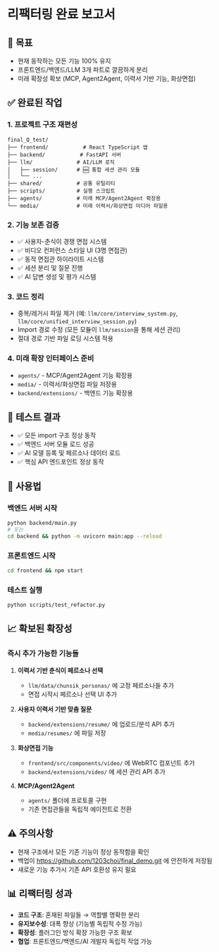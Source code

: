 # 리팩터링 완료 보고서

## 🎯 목표
- 현재 동작하는 모든 기능 100% 유지
- 프론트엔드/백엔드/LLM 3개 파트로 깔끔하게 분리
- 미래 확장성 확보 (MCP, Agent2Agent, 이력서 기반 기능, 화상면접)

## ✅ 완료된 작업

### 1. 프로젝트 구조 재편성
```
final_Q_test/
├── frontend/           # React TypeScript 앱
├── backend/           # FastAPI 서버
├── llm/              # AI/LLM 로직
│   ├── session/      # 🆕 통합 세션 관리 모듈
│   └── ...
├── shared/           # 공통 유틸리티
├── scripts/          # 실행 스크립트
├── agents/           # 미래 MCP/Agent2Agent 확장용
└── media/            # 미래 이력서/화상면접 미디어 파일용
```

### 2. 기능 보존 검증
- ✅ 사용자-춘식이 경쟁 면접 시스템
- ✅ 비디오 컨퍼런스 스타일 UI (3명 면접관)
- ✅ 동적 면접관 하이라이트 시스템
- ✅ 세션 분리 및 질문 진행
- ✅ AI 답변 생성 및 평가 시스템

### 3. 코드 정리
- 중복/레거시 파일 제거 (예: `llm/core/interview_system.py`, `llm/core/unified_interview_session.py`)
- Import 경로 수정 (모든 모듈이 `llm/session`을 통해 세션 관리)
- 절대 경로 기반 파일 로딩 시스템 적용

### 4. 미래 확장 인터페이스 준비
- `agents/` - MCP/Agent2Agent 기능 확장용
- `media/` - 이력서/화상면접 파일 저장용  
- `backend/extensions/` - 백엔드 기능 확장용

## 🧪 테스트 결과
- ✅ 모든 import 구조 정상 동작
- ✅ 백엔드 서버 모듈 로드 성공
- ✅ AI 모델 등록 및 페르소나 데이터 로드
- ✅ 핵심 API 엔드포인트 정상 동작

## 🚀 사용법

### 백엔드 서버 시작
```bash
python backend/main.py
# 또는
cd backend && python -m uvicorn main:app --reload
```

### 프론트엔드 시작
```bash
cd frontend && npm start
```

### 테스트 실행
```bash
python scripts/test_refactor.py
```

## 📈 확보된 확장성

### 즉시 추가 가능한 기능들
1. **이력서 기반 춘식이 페르소나 선택**
   - `llm/data/chunsik_personas/` 에 고정 페르소나들 추가
   - 면접 시작시 페르소나 선택 UI 추가

2. **사용자 이력서 기반 맞춤 질문**
   - `backend/extensions/resume/` 에 업로드/분석 API 추가
   - `media/resumes/` 에 파일 저장

3. **화상면접 기능**
   - `frontend/src/components/video/` 에 WebRTC 컴포넌트 추가
   - `backend/extensions/video/` 에 세션 관리 API 추가

4. **MCP/Agent2Agent**
   - `agents/` 폴더에 프로토콜 구현
   - 기존 면접관들을 독립적 에이전트로 전환

## ⚠️ 주의사항
- 현재 구조에서 모든 기존 기능이 정상 동작함을 확인
- 백업이 https://github.com/1203choi/final_demo.git 에 안전하게 저장됨
- 새로운 기능 추가시 기존 API 호환성 유지 필요

## 📊 리팩터링 성과
- **코드 구조**: 혼재된 파일들 → 역할별 명확한 분리
- **유지보수성**: 대폭 향상 (기능별 독립적 수정 가능)
- **확장성**: 플러그인 방식 확장 가능한 구조 확보
- **협업**: 프론트엔드/백엔드/AI 개발자 독립적 작업 가능